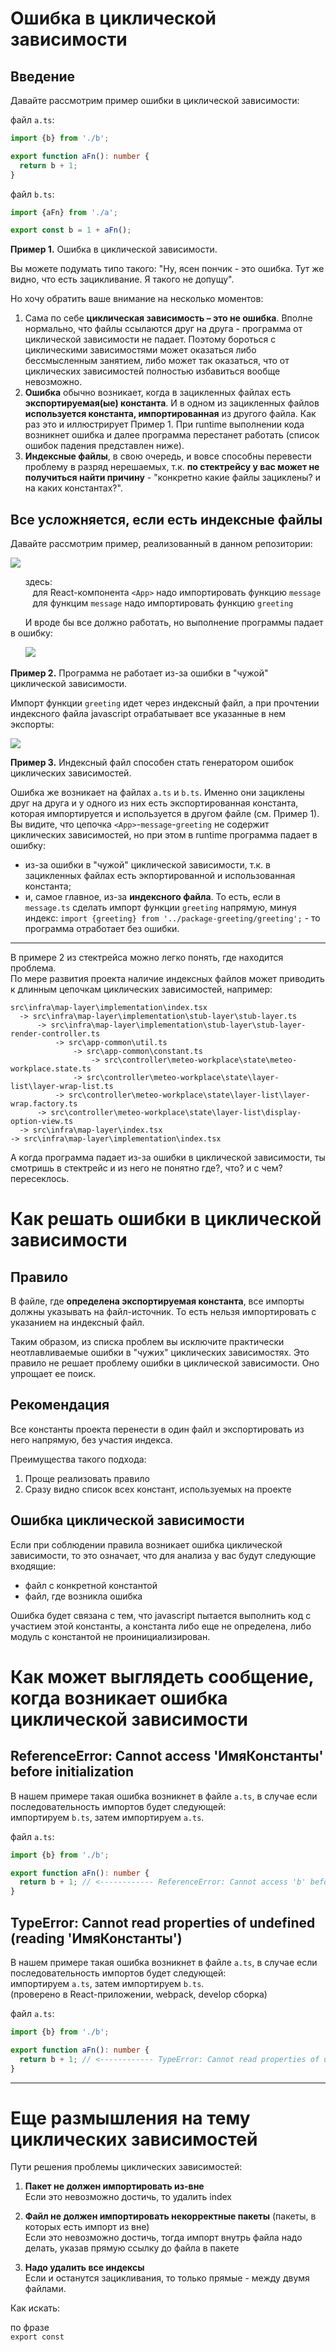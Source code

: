 # Ошибка в циклической зависимости

## Введение

Давайте рассмотрим пример ошибки в циклической зависимости:

файл `a.ts`:

```typescript
import {b} from './b';

export function aFn(): number {
  return b + 1;
}
```

файл `b.ts`:

```typescript
import {aFn} from './a';

export const b = 1 + aFn();
```

**Пример 1.** Ошибка в циклической зависимости.

Вы можете подумать типо такого: "Ну, ясен пончик - это ошибка. Тут же видно, что есть зацикливание. Я такого не допущу".

Но хочу обратить ваше внимание на несколько моментов:

1. Сама по себе **циклическая зависимость – это не ошибка**. Вполне нормально, что файлы ссылаются друг на друга - программа от циклической зависимости не падает. Поэтому бороться с циклическими зависимостями может оказаться либо бессмысленным занятием, либо может так оказаться, что от циклических зависимостей полностью избавиться вообще невозможно.
2. **Ошибка** обычно возникает, когда в зацикленных файлах есть **экспортируемая(ые) константа**. И в одном из зацикленных файлов **используется константа, импортированная** из другого файла. Как раз это и иллюстрирует Пример 1. При runtime выполнении кода возникнет ошибка и далее программа перестанет работать (список ошибок падения представлен ниже).
3. **Индексные файлы**, в свою очередь, и вовсе способны перевести проблему в разряд нерешаемых, т.к. **по стектрейсу у вас может не получиться найти причину** - "конкретно какие файлы зациклены? и на каких константах?".

## Все усложняется, если есть индексные файлы

Давайте рассмотрим пример, реализованный в данном репозитории:

![](./src/doc/img/App-message-greeting_example.png)

&nbsp;&nbsp;&nbsp;&nbsp;&nbsp;&nbsp;здесь:  
&nbsp;&nbsp;&nbsp;&nbsp;&nbsp;&nbsp;&nbsp;&nbsp;&nbsp;для React-компонента `<App>` надо импортировать функцию `message`  
&nbsp;&nbsp;&nbsp;&nbsp;&nbsp;&nbsp;&nbsp;&nbsp;&nbsp;для функцим `message` надо импортировать функцию `greeting`

&nbsp;&nbsp;&nbsp;&nbsp;&nbsp;&nbsp;И вроде бы все должно работать, но выполнение программы падает в ошибку:

&nbsp;&nbsp;&nbsp;&nbsp;&nbsp;&nbsp;![](./src/doc/img/App_error.png)

**Пример 2.** Программа не работает из-за ошибки в "чужой" циклической зависимости.

Импорт функции `greeting` идет через индексный файл, а при прочтении индексного файла javascript отрабатывает все указанные в нем экспорты:

![](./src/doc/img/proj_greeting_index.png)

**Пример 3.** Индексный файл способен стать генератором ошибок циклических зависимостей.

Ошибка же возникает на файлах `a.ts` и `b.ts`. Именно они зациклены друг на друга и у одного из них есть экспортированная константа, которая импортируется и используется в другом файле (см. Пример 1).  
Вы видите, что цепочка `<App>`-`message`-`greeting` не содержит циклических зависимостей, но при этом в runtime программа падает в ошибку:

- из-за ошибки в "чужой" циклической зависимости, т.к. в зацикленных файлах есть экпортированной и использованная константа;
- и, самое главное, из-за **индексного файла**. То есть, если в `message.ts` сделать импорт функции `greeting` напрямую, минуя индекс: `import {greeting} from '../package-greeting/greeting';` - то программа отработает без ошибки.

---
В примере 2 из стектрейса можно легко понять, где находится проблема.  
По мере развития проекта наличие индексных файлов может приводить к длинным цепочкам циклических зависимостей, например:

```
src\infra\map-layer\implementation\index.tsx 
  -> src\infra\map-layer\implementation\stub-layer\stub-layer.ts 
      -> src\infra\map-layer\implementation\stub-layer\stub-layer-render-controller.ts 
          -> src\app-common\util.ts 
              -> src\app-common\constant.ts 
                  -> src\controller\meteo-workplace\state\meteo-workplace.state.ts 
              -> src\controller\meteo-workplace\state\layer-list\layer-wrap-list.ts 
          -> src\controller\meteo-workplace\state\layer-list\layer-wrap.factory.ts 
      -> src\controller\meteo-workplace\state\layer-list\display-option-view.ts 
  -> src\infra\map-layer\index.tsx 
-> src\infra\map-layer\implementation\index.tsx
```

А когда программа падает из-за ошибки в циклической зависимости, ты смотришь в стектрейс и из него не понятно где?, что? и с чем? пересеклось.

# Как решать ошибки в циклической зависимости

## Правило

В файле, где **определена экспортируемая константа**, все импорты должны указывать на файл-источник. То есть нельзя импортировать с указанием на индексный файл.

Таким образом, из списка проблем вы исключите практически неотлавливаемые ошибки в "чужих" циклических зависимостях.
Это правило не решает проблему ошибки в циклической зависимости. Оно упрощает ее поиск.

## Рекомендация

Все константы проекта перенести в один файл и экспортировать из него напрямую, без участия индекса.

Преимущества такого подхода:

1. Проще реализовать правило
2. Сразу видно список всех констант, используемых на проекте

## Ошибка циклической зависимости

Если при соблюдении правила возникает ошибка циклической зависимости, то это означает, что для анализа у вас будут следующие входящие:

- файл с конкретной константой
- файл, где возникла ошибка

Ошибка будет связана с тем, что javascript пытается выполнить код с участием этой константы, а константа либо еще не определена, либо модуль с константой не проинициализирован.

# Как может выглядеть сообщение, когда возникает ошибка циклической зависимости

## ReferenceError: Cannot access 'ИмяКонстанты' before initialization

В нашем примере такая ошибка возникнет в файле `a.ts`, в случае если последовательность импортов будет следующей:  
импортируем `b.ts`, затем импортируем `a.ts`.

файл `a.ts`:

```typescript
import {b} from './b';

export function aFn(): number {
  return b + 1; // <------------ ReferenceError: Cannot access 'b' before initialization
}
```

## TypeError: Cannot read properties of undefined (reading 'ИмяКонстанты')

В нашем примере такая ошибка возникнет в файле `a.ts`, в случае если последовательность импортов будет следующей:  
импортируем `a.ts`, затем импортируем `b.ts`.  
(проверено в React-приложении, webpack, develop сборка)

файл `a.ts`:

```typescript
import {b} from './b';

export function aFn(): number {
  return b + 1; // <------------ TypeError: Cannot read properties of undefined (reading 'b')
}
```

---

# Еще размышления на тему циклических зависимостей

Пути решения проблемы циклических зависимостей:

1) **Пакет не должен импортировать из-вне**  
   Если это невозможно достичь, то удалить index

2) **Файл не должен импортировать некорректные пакеты** (пакеты, в которых есть импорт из вне)  
   Если это невозможно достичь, тогда импорт внутрь файла надо делать, указав прямую ссылку до файла в пакете

3) **Надо удалить все индексы**  
   Если и останутся зацикливания, то только прямые - между двумя файлами.

Как искать:

по фразе  
`export const`  
  






